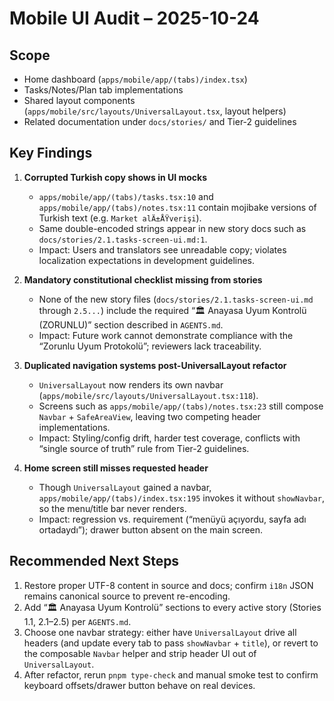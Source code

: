 # Mobile UI Audit – 2025-10-24

## Scope
- Home dashboard (`apps/mobile/app/(tabs)/index.tsx`)
- Tasks/Notes/Plan tab implementations
- Shared layout components (`apps/mobile/src/layouts/UniversalLayout.tsx`, layout helpers)
- Related documentation under `docs/stories/` and Tier-2 guidelines

## Key Findings

1. **Corrupted Turkish copy shows in UI mocks**  
   - `apps/mobile/app/(tabs)/tasks.tsx:10` and `apps/mobile/app/(tabs)/notes.tsx:11` contain mojibake versions of Turkish text (e.g. `Market alÄ±ÅŸverişi`).  
   - Same double-encoded strings appear in new story docs such as `docs/stories/2.1.tasks-screen-ui.md:1`.  
   - Impact: Users and translators see unreadable copy; violates localization expectations in development guidelines.

2. **Mandatory constitutional checklist missing from stories**  
   - None of the new story files (`docs/stories/2.1.tasks-screen-ui.md` through `2.5...`) include the required “🏛️ Anayasa Uyum Kontrolü (ZORUNLU)” section described in `AGENTS.md`.  
   - Impact: Future work cannot demonstrate compliance with the “Zorunlu Uyum Protokolü”; reviewers lack traceability.

3. **Duplicated navigation systems post-UniversalLayout refactor**  
   - `UniversalLayout` now renders its own navbar (`apps/mobile/src/layouts/UniversalLayout.tsx:118`).  
   - Screens such as `apps/mobile/app/(tabs)/notes.tsx:23` still compose `Navbar` + `SafeAreaView`, leaving two competing header implementations.  
   - Impact: Styling/config drift, harder test coverage, conflicts with “single source of truth” rule from Tier-2 guidelines.

4. **Home screen still misses requested header**  
   - Though `UniversalLayout` gained a navbar, `apps/mobile/app/(tabs)/index.tsx:195` invokes it without `showNavbar`, so the menu/title bar never renders.  
   - Impact: regression vs. requirement (“menüyü açıyordu, sayfa adı ortadaydı”); drawer button absent on the main screen.

## Recommended Next Steps

1. Restore proper UTF-8 content in source and docs; confirm `i18n` JSON remains canonical source to prevent re-encoding.  
2. Add “🏛️ Anayasa Uyum Kontrolü” sections to every active story (Stories 1.1, 2.1–2.5) per `AGENTS.md`.  
3. Choose one navbar strategy: either have `UniversalLayout` drive all headers (and update every tab to pass `showNavbar` + `title`), or revert to the composable `Navbar` helper and strip header UI out of `UniversalLayout`.  
4. After refactor, rerun `pnpm type-check` and manual smoke test to confirm keyboard offsets/drawer button behave on real devices.

